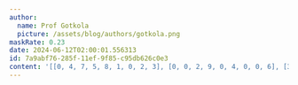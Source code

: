 ```yaml
---
author:
  name: Prof Gotkola
  picture: /assets/blog/authors/gotkola.png
maskRate: 0.23
date: 2024-06-12T02:00:01.556313
id: 7a9abf76-285f-11ef-9f85-c95db626c0e3
content: '[[0, 4, 7, 5, 8, 1, 0, 2, 3], [0, 0, 2, 9, 0, 4, 0, 0, 6], [3, 0, 9, 2, 0, 6, 5, 1, 4], [5, 6, 1, 4, 2, 3, 7, 9, 8], [9, 3, 8, 0, 6, 5, 2, 0, 1], [2, 7, 4, 1, 0, 0, 0, 3, 5], [8, 9, 6, 3, 4, 2, 1, 5, 7], [4, 2, 5, 6, 1, 7, 3, 8, 0], [7, 1, 3, 0, 5, 9, 0, 6, 0]]'
---
```

